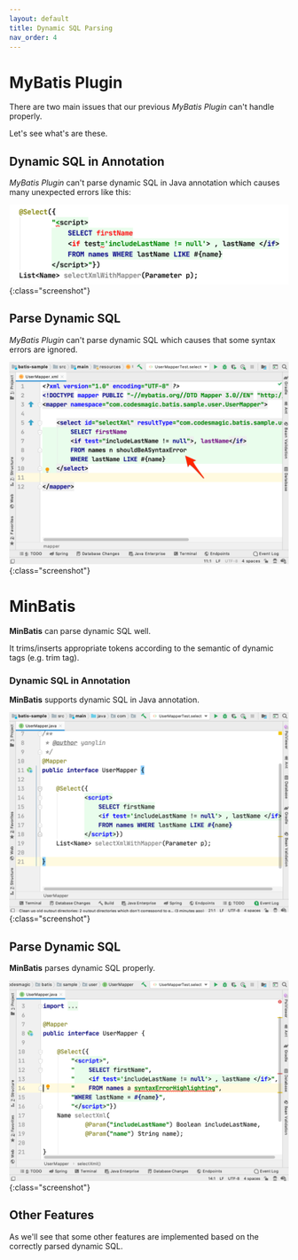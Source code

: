 ```yaml
---
layout: default
title: Dynamic SQL Parsing
nav_order: 4
---
```


# MyBatis Plugin
There are two main issues that our previous *MyBatis Plugin* can't handle properly.

Let's see what's are these.

## Dynamic SQL in Annotation
*MyBatis Plugin* can't parse dynamic SQL in Java annotation which causes many unexpected errors like this:

![annotation dynamic sql](/assets/images/dynamic-sql-parsing/annotation-dynamic-sql.png){:class="screenshot"}

## Parse Dynamic SQL
*MyBatis Plugin* can't parse dynamic SQL which causes that some syntax errors are ignored.

![syntax error](/assets/images/dynamic-sql-parsing/syntax-error.png){:class="screenshot"}

# MinBatis
**MinBatis** can parse dynamic SQL well.

It trims/inserts appropriate tokens according to the semantic of dynamic tags (e.g. trim tag).

### Dynamic SQL in Annotation
**MinBatis** supports dynamic SQL in Java annotation.

![annotation dynamic sql](/assets/images/dynamic-sql-parsing/annotation-dynamic-sql-2.png){:class="screenshot"}

## Parse Dynamic SQL
**MinBatis** parses dynamic SQL properly.

![syntax error highlighting](/assets/images/dynamic-sql-parsing/syntax-error-highlighting.png){:class="screenshot"}

## Other Features
As we'll see that some other features are implemented based on the correctly parsed dynamic SQL.